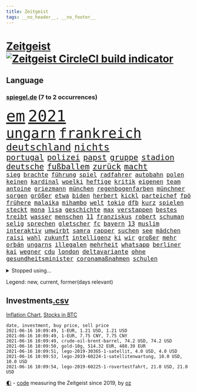 ```yaml
---
title: Zeitgeist
tags: __no_header__, __no_footer__
---
```


# [Zeitgeist](https://oliz.io/zeitgeist/) [![Zeitgeist CircleCI build indicator](https://circleci.com/gh/ooz/zeitgeist.svg?style=shield)](https://circleci.com/gh/ooz/zeitgeist)

## Language

<h3><a href="https://www.spiegel.de" target="_blank">spiegel.de</a> (7 to 2 occurrences)</h3>
<p style="font-family:monospace">
<span style="font-size:32pt"><a href="news_links.html#em" class="current">em</a></span>
<span style="font-size:32pt"><a href="news_links.html#2021" class="current">2021</a></span>
<br>
<span style="font-size:28pt"><a href="news_links.html#ungarn" class="current">ungarn</a></span>
<span style="font-size:28pt"><a href="news_links.html#frankreich" class="current">frankreich</a></span>
<br>
<span style="font-size:20pt"><a href="news_links.html#deutschland" class="current">deutschland</a></span>
<span style="font-size:20pt"><a href="news_links.html#nichts" class="current">nichts</a></span>
<br>
<span style="font-size:16pt"><a href="news_links.html#portugal" class="current">portugal</a></span>
<span style="font-size:16pt"><a href="news_links.html#polizei" class="current">polizei</a></span>
<span style="font-size:16pt"><a href="news_links.html#papst" class="current">papst</a></span>
<span style="font-size:16pt"><a href="news_links.html#gruppe" class="current">gruppe</a></span>
<span style="font-size:16pt"><a href="news_links.html#stadion" class="current">stadion</a></span>
<span style="font-size:16pt"><a href="news_links.html#deutsche" class="current">deutsche</a></span>
<span style="font-size:16pt"><a href="news_links.html#fußballem" class="current">fußballem</a></span>
<span style="font-size:16pt"><a href="news_links.html#zurück" class="current">zurück</a></span>
<span style="font-size:16pt"><a href="news_links.html#macht" class="current">macht</a></span>
<br>
<span style="font-size:12pt"><a href="news_links.html#sieg" class="current">sieg</a></span>
<span style="font-size:12pt"><a href="news_links.html#brachte" class="current">brachte</a></span>
<span style="font-size:12pt"><a href="news_links.html#führung" class="current">führung</a></span>
<span style="font-size:12pt"><a href="news_links.html#spiel" class="current">spiel</a></span>
<span style="font-size:12pt"><a href="news_links.html#radfahrer" class="current">radfahrer</a></span>
<span style="font-size:12pt"><a href="news_links.html#autobahn" class="current">autobahn</a></span>
<span style="font-size:12pt"><a href="news_links.html#polen" class="current">polen</a></span>
<span style="font-size:12pt"><a href="news_links.html#keinen" class="current">keinen</a></span>
<span style="font-size:12pt"><a href="news_links.html#kardinal" class="current">kardinal</a></span>
<span style="font-size:12pt"><a href="news_links.html#woelki" class="current">woelki</a></span>
<span style="font-size:12pt"><a href="news_links.html#heftige" class="current">heftige</a></span>
<span style="font-size:12pt"><a href="news_links.html#kritik" class="current">kritik</a></span>
<span style="font-size:12pt"><a href="news_links.html#eigenen" class="current">eigenen</a></span>
<span style="font-size:12pt"><a href="news_links.html#team" class="current">team</a></span>
<span style="font-size:12pt"><a href="news_links.html#antoine" class="new">antoine</a></span>
<span style="font-size:12pt"><a href="news_links.html#griezmann" class="new">griezmann</a></span>
<span style="font-size:12pt"><a href="news_links.html#münchen" class="current">münchen</a></span>
<span style="font-size:12pt"><a href="news_links.html#regenbogenfarben" class="current">regenbogenfarben</a></span>
<span style="font-size:12pt"><a href="news_links.html#münchner" class="current">münchner</a></span>
<span style="font-size:12pt"><a href="news_links.html#sorgen" class="current">sorgen</a></span>
<span style="font-size:12pt"><a href="news_links.html#größer" class="current">größer</a></span>
<span style="font-size:12pt"><a href="news_links.html#etwa" class="current">etwa</a></span>
<span style="font-size:12pt"><a href="news_links.html#biden" class="current">biden</a></span>
<span style="font-size:12pt"><a href="news_links.html#herbert" class="current">herbert</a></span>
<span style="font-size:12pt"><a href="news_links.html#kickl" class="new">kickl</a></span>
<span style="font-size:12pt"><a href="news_links.html#parteichef" class="current">parteichef</a></span>
<span style="font-size:12pt"><a href="news_links.html#fpö" class="new">fpö</a></span>
<span style="font-size:12pt"><a href="news_links.html#frühere" class="current">frühere</a></span>
<span style="font-size:12pt"><a href="news_links.html#malaika" class="new">malaika</a></span>
<span style="font-size:12pt"><a href="news_links.html#mihambo" class="new">mihambo</a></span>
<span style="font-size:12pt"><a href="news_links.html#welt" class="current">welt</a></span>
<span style="font-size:12pt"><a href="news_links.html#tokio" class="current">tokio</a></span>
<span style="font-size:12pt"><a href="news_links.html#dfb" class="current">dfb</a></span>
<span style="font-size:12pt"><a href="news_links.html#kurz" class="current">kurz</a></span>
<span style="font-size:12pt"><a href="news_links.html#spielen" class="current">spielen</a></span>
<span style="font-size:12pt"><a href="news_links.html#steckt" class="current">steckt</a></span>
<span style="font-size:12pt"><a href="news_links.html#mona" class="current">mona</a></span>
<span style="font-size:12pt"><a href="news_links.html#lisa" class="current">lisa</a></span>
<span style="font-size:12pt"><a href="news_links.html#geschichte" class="current">geschichte</a></span>
<span style="font-size:12pt"><a href="news_links.html#max" class="current">max</a></span>
<span style="font-size:12pt"><a href="news_links.html#verstappen" class="current">verstappen</a></span>
<span style="font-size:12pt"><a href="news_links.html#bestes" class="current">bestes</a></span>
<span style="font-size:12pt"><a href="news_links.html#treibt" class="current">treibt</a></span>
<span style="font-size:12pt"><a href="news_links.html#wasser" class="current">wasser</a></span>
<span style="font-size:12pt"><a href="news_links.html#menschen" class="current">menschen</a></span>
<span style="font-size:12pt"><a href="news_links.html#11" class="current">11</a></span>
<span style="font-size:12pt"><a href="news_links.html#franziskus" class="current">franziskus</a></span>
<span style="font-size:12pt"><a href="news_links.html#robert" class="current">robert</a></span>
<span style="font-size:12pt"><a href="news_links.html#schuman" class="new">schuman</a></span>
<span style="font-size:12pt"><a href="news_links.html#selig" class="new">selig</a></span>
<span style="font-size:12pt"><a href="news_links.html#sprechen" class="current">sprechen</a></span>
<span style="font-size:12pt"><a href="news_links.html#gletscher" class="current">gletscher</a></span>
<span style="font-size:12pt"><a href="news_links.html#fc" class="current">fc</a></span>
<span style="font-size:12pt"><a href="news_links.html#bayern" class="current">bayern</a></span>
<span style="font-size:12pt"><a href="news_links.html#13" class="current">13</a></span>
<span style="font-size:12pt"><a href="news_links.html#muslim" class="current">muslim</a></span>
<span style="font-size:12pt"><a href="news_links.html#interaktiv" class="new">interaktiv</a></span>
<span style="font-size:12pt"><a href="news_links.html#umwirbt" class="new">umwirbt</a></span>
<span style="font-size:12pt"><a href="news_links.html#samra" class="new">samra</a></span>
<span style="font-size:12pt"><a href="news_links.html#rapper" class="current">rapper</a></span>
<span style="font-size:12pt"><a href="news_links.html#suchen" class="current">suchen</a></span>
<span style="font-size:12pt"><a href="news_links.html#see" class="current">see</a></span>
<span style="font-size:12pt"><a href="news_links.html#mädchen" class="current">mädchen</a></span>
<span style="font-size:12pt"><a href="news_links.html#raisi" class="new">raisi</a></span>
<span style="font-size:12pt"><a href="news_links.html#wahl" class="current">wahl</a></span>
<span style="font-size:12pt"><a href="news_links.html#zukunft" class="current">zukunft</a></span>
<span style="font-size:12pt"><a href="news_links.html#intelligenz" class="current">intelligenz</a></span>
<span style="font-size:12pt"><a href="news_links.html#ki" class="new">ki</a></span>
<span style="font-size:12pt"><a href="news_links.html#wir" class="current">wir</a></span>
<span style="font-size:12pt"><a href="news_links.html#großer" class="current">großer</a></span>
<span style="font-size:12pt"><a href="news_links.html#mehr" class="current">mehr</a></span>
<span style="font-size:12pt"><a href="news_links.html#orbán" class="current">orbán</a></span>
<span style="font-size:12pt"><a href="news_links.html#ungarns" class="current">ungarns</a></span>
<span style="font-size:12pt"><a href="news_links.html#illegalen" class="current">illegalen</a></span>
<span style="font-size:12pt"><a href="news_links.html#mehrheit" class="current">mehrheit</a></span>
<span style="font-size:12pt"><a href="news_links.html#whatsapp" class="current">whatsapp</a></span>
<span style="font-size:12pt"><a href="news_links.html#berliner" class="current">berliner</a></span>
<span style="font-size:12pt"><a href="news_links.html#kai" class="current">kai</a></span>
<span style="font-size:12pt"><a href="news_links.html#wegner" class="new">wegner</a></span>
<span style="font-size:12pt"><a href="news_links.html#cdu" class="current">cdu</a></span>
<span style="font-size:12pt"><a href="news_links.html#london" class="current">london</a></span>
<span style="font-size:12pt"><a href="news_links.html#deltavariante" class="current">deltavariante</a></span>
<span style="font-size:12pt"><a href="news_links.html#ohne" class="current">ohne</a></span>
<span style="font-size:12pt"><a href="news_links.html#gesundheitsminister" class="current">gesundheitsminister</a></span>
<span style="font-size:12pt"><a href="news_links.html#coronamaßnahmen" class="current">coronamaßnahmen</a></span>
<span style="font-size:12pt"><a href="news_links.html#schulen" class="current">schulen</a></span>
</p>
<details>
<summary>Stopped using...</summary>
<p class="former" style="font-size:12pt">
bayer(241) coronafälle(240) france(240) gerechtigkeit(240) migrationspolitik(240) mittelfeldspieler(240) zweifelt(240) entdeckten(239) geringer(239) geschichten(239) rb(239) version(239) washington(239) anleger(238) aufgerufen(238) awards(238) brutale(238) forderungen(238) gefiel(238) haare(238) interessiert(238) mike(238) rassistisch(238) streiks(238) tatortvote(238) wirklichkeit(238) überraschende(238) 2050(237) 2500(237) arbeitnehmer(237) betroffenen(237) bildungsministerin(237) entdeckung(237) erzielt(237) genannt(237) influencer(237) jüdische(237) kandidatinnen(237) klimaneutral(237) lohnt(237) torjäger(237) treffer(237) wettbewerb(237) 737(236) benennt(236) fritz(236) gedrängt(236) instanz(236) kommentiert(236) lockdowns(236) ludwigshafen(236) reduziert(236) roth(236) spdpolitikerin(236) straftaten(236) uswirtschaft(236) weshalb(236) zahlreicher(236) 26(235) 39(235) a2(235) bekanntesten(235) beschwerde(235) besonderen(235) egal(235) gleichzeitig(235) hai(235) krankenhäusern(235) punkte(235) schadet(235) schlimmsten(235) schwedischen(235) standort(235) unmut(235) zeugen(235) zlatan(235) 7(234) airbnb(234) bischofskonferenz(234) bundeskanzler(234) bundesweite(234) christen(234) coronalockdown(234) drehen(234) erkennt(234) feminismus(234) future(234) gefechte(234) gestrandet(234) königreichs(234) künstlerin(234) nachfolgerin(234) qualität(234) radikalen(234) rote(234) rüsten(234) schalkes(234) stets(234) untersucht(234) weber(234) airbus(233) alkohol(233) ausweitung(233) betriebe(233) brown(233) cockpit(233) einziges(233) elefanten(233) fünfte(233) gefüllt(233) heran(233) irgendwann(233) klein(233) landen(233) lyon(233) melanie(233) olympique(233) sicherheitsbehörden(233) sparen(233) spätestens(233) tom(233) verweigern(233) atlanta(232) ausweiten(232) bezug(232) britischer(232) depressionen(232) erdgas(232) fridays(232) investiert(232) langer(232) lebt(232) leichter(232) mario(232) nicola(232) nrwinnenminister(232) pompeo(232) raten(232) scheuer(232) tempo(232) vermittlung(232) verstorbenen(232) verzweifelt(232) virologe(232) 33(231) allgäu(231) anlass(231) ausharren(231) beantragen(231) cancel(231) culture(231) gehe(231) heizung(231) kohleausstieg(231) mütter(231) schulden(231) yorker(231) attraktiver(230) bayerntrainer(230) erschütterte(230) feinde(230) fliehen(230) freiburg(230) fördert(230) gesicht(230) hoffenheim(230) höchst(230) impfstoffen(230) kretschmer(230) roboter(230) räumen(230) tasche(230) versorgt(230) vertreter(230) zwang(230) 44(229) angeklagter(229) auswanderer(229) diskussionen(229) eskalieren(229) flüchtlingen(229) geistliche(229) gelöst(229) gesundheit(229) lügen(229) massiven(229) pharmakonzerne(229) restaurant(229) rollstuhl(229) unterschiedlichen(229) verdiente(229) wiederholt(229) zeitalter(229) 27(228) bedarf(228) bedenken(228) dortige(228) drohungen(228) eindringlich(228) erfuhr(228) grundschüler(228) hieß(228) historischen(228) jackson(228) landesregierung(228) marke(228) niederlagen(228) punktet(228) radsport(228) schuss(228) verkehrsminister(228) weichen(228) werkzeug(228) zivilisten(228) ausflug(227) aviv(227) begleiten(227) bußgeld(227) durften(227) gedreht(227) geflogen(227) gelsenkirchen(227) handelte(227) jonas(227) mahnen(227) maximal(227) maximilian(227) nahverkehr(227) rettungsschiff(227) seltener(227) tel(227) teure(227) wochenlang(227) zwischenzeitlich(227) ahnung(226) auswärtigen(226) berufseinstieg(226) branchen(226) familien(226) hessens(226) menschenleben(226) ministerpräsidentin(226) schusswaffen(226) wilson(226) wälder(226) überprüft(226) 10000(225) 24jähriger(225) anlagen(225) auseinander(225) befreit(225) bekämpft(225) berät(225) gewaltsamen(225) goretzka(225) hob(225) häusliche(225) immobilien(225) investitionen(225) katastrophale(225) null(225) politisches(225) schwierigkeiten(225) spaziergang(225) tagelang(225) verspielt(225) volksverhetzung(225) 2011(224) a1(224) amerikanischen(224) beleidigung(224) bus(224) deals(224) debatten(224) energy(224) historisches(224) medikamente(224) messe(224) paderborn(224) präsidentin(224) pünktlich(224) satellitenbild(224) social(224) studium(224) taktik(224) umgehend(224) verkehrsunfall(224) vertritt(224) übt(224) ausfall(223) behaupten(223) freundschaft(223) herzen(223) oma(223) starker(223) verbündete(223) verwüstungen(223) 600(222) bundesstaat(222) trieb(222) volle(222) argentinien(221) besitz(221) dortmunds(221) fortgesetzt(221) fußballprofi(221) gebe(221) gladbach(221) indonesien(221) mesut(221) misshandlungen(221) zielgeraden(221) billie(220) eilish(220) eindämmung(220) empfohlen(220) forschung(220) kanzlerschaft(220) angezündet(219) beschränkungen(219) goldenen(219) matteo(219) verstanden(219) verwandelt(219) ablehnung(218) beschossen(218) dich(218) drücken(218) einbrechen(218) einfacher(218) infektionsrisiko(218) kanzlerkandidatur(218) kritischen(218) organisieren(218) samstagabend(218) spiegelumfrage(218) überraschung(218) angeblicher(217) douglas(217) einnahmen(217) gehirn(217) häftlinge(217) meinen(217) mitgliedsländer(217) prinzip(217) privat(217) prominentesten(217) stiegen(217) tunesien(217) usrepräsentantenhaus(217) vakzine(217) weltkriegsbombe(217) wittert(217) beschuldigten(216) haaland(216) kehrte(216) überfallen(216) überschwemmungen(216) deutschem(215) fragte(215) geschieht(215) kroos(215) pipeline(215) provokation(215) schrecken(215) schwerverletzte(215) sturgeon(215) verletzten(215) wohnt(215) überprüfen(215) eigenes(214) giuliani(214) lücke(214) probe(214) sonde(214) springen(214) ständig(214) unglaubliche(214) vorgelegt(214) auffällig(213) hall(213) ignorieren(213) le(213) outfit(213) sachsens(213) stellungnahme(213) auszahlung(212) coronabedingt(212) coronaviruspandemie(212) justizministerium(212) netflixserie(212) raab(212) registrieren(212) todesstrafe(212) barnier(211) bestätigte(211) entscheidet(211) erweist(211) mobilfunknetz(211) ringen(211) robben(211) zuckerberg(211) überprüfung(211) bekenntnis(210) bruce(210) einbrecher(210) erfolgreichsten(210) indizien(210) mitfavorit(210) schwärmt(210) untergebracht(210) warm(210) 17jähriger(209) 73(209) amerikas(209) heiligen(209) katja(209) kracht(209) präsidentenwahl(209) stone(209) 19jähriger(208) aufgefunden(208) bundesverfassungsgericht(208) dein(208) digital(208) fehlten(208) führungspositionen(208) philosoph(208) wütende(208) dc(207) engpässe(207) größere(207) kunstwerk(207) top(207) 46(206) dachten(206) eudiplomaten(206) mitarbeiterin(206) rasen(206) telefonat(206) ausgeweitet(205) bunten(205) doha(205) empfehlen(205) jubeln(205) stress(205) ware(205) erkannt(204) erzielten(204) s(204) architekten(203) asteroiden(203) flagge(203) hackerangriff(203) reus(203) tätern(203) whochef(203) blake(202) immens(202) regierungserklärung(202) wuchs(202) fußballweltmeister(201) saintgermain(201) sicherheitsgesetz(201) fließen(200) me(200) klassische(199) onlineplattformen(199) einhalten(197) fame(197) fehlende(197) grünenchefin(197) mischung(197) terroranschlags(197) abermals(196) feierten(196) gewaltsame(196) ksk(196) royale(196) cover(195) lieferanten(195) palmer(195) south(195) ungeklärt(195) wiedergewählt(195) anschlägen(194) daxkonzern(194) trauma(194) verzeichnen(194) angewiesen(193) coronaeinschränkungen(193) flughafens(193) himalaja(193) portal(193) schwört(193) verzögerungen(193) wahr(193) bezirk(192) bundesparteitag(192) 39jährigen(191) dutzend(191) eisberg(191) gesundheitsdienst(191) gewannen(191) nannten(190) sozial(190) vogel(190) vertraute(189) aussortiert(187) barth(186) beliebten(186) dichter(186) müttern(186) 300000(185) beratungen(185) kameraden(185) kretschmann(185) offensichtlich(185) personelle(185) stehlen(185) vorfällen(185) winfried(185) ermordete(184) tanzen(184) diesjährigen(183) farben(183) karlsruhe(183) klischees(183) rwe(183) evangelische(182) herausforderungen(182) unrealistisch(182) araber(181) befrieden(181) johannes(181) rückgängig(181) startup(181) stellenabbau(181) abschottung(180) voraussichtlich(180) edin(179) plänen(179) renault(179) überlastet(178) genehmigen(176) impfzentrum(176) zoom(176) berufswahl(175) eingeliefert(175) hagen(175) rollstuhlfahrer(175) smart(175) spacex(175) datenschutz(174) strukturen(174) coronafolgen(173) umzugehen(173) verpflichtend(173) ausgeblieben(172) janet(172) kursieren(172) flüchteten(171) privatpersonen(171) revival(171) beerdigt(169) fabian(169) ibrahimović(169) sancho(169) tolle(169) dreyer(168) heimsieg(168) malu(168) koblenz(167) noah(167) usarbeitsmarkt(167) 43jähriger(166) billiger(166) brachten(166) trugen(166) verdächtig(166) weltmeisterin(166) arnd(164) popsängerin(164) warme(164) 1975(163) durchhalten(163) entzug(163) mandanten(162) 58(161) bundeskabinett(161) gesundheitsministers(161) ustruppen(161) schärfer(160) ausliefern(159) berühmtesten(159) kraftwerk(159) angestellten(158) helmut(158) bürokratie(156) mail(156) geldtransporter(155) hartz(155) kollidierte(155) rekorde(155) bali(154) coronawochenüberblick(154) teneriffa(154) weimar(154) eruptionen(153) flogen(153) kleinere(153) gerechter(152) stoffe(152) terzić(151) 15jährige(150) karolina(150) morddrohungen(150) saisonende(150) gedicht(149) bätzing(148) richtlinien(148) aussetzen(147) gesendet(147) groko(147) beifahrer(146) entlarven(146) edeka(144) festgesetzt(144) flüchtlingslagern(144) harren(143) verschlimmert(143) überschatten(143) stadionsprecher(142) berüchtigte(140) jener(140) stromversorgung(140) urlaubsinsel(140) versunkenen(140) anfragen(139) benachbarten(139) motorroller(138) positionieren(138) aushelfen(137) wonach(137) freilassen(136) geheim(136) 46jähriger(134) arbeitsgericht(134) höheres(134) papiere(134) rückweg(134) schutzvorkehrungen(134) dna(133) edinburgh(133) entgehen(133) strafgerichtshof(133) trainers(133) absetzen(132) führungswechsel(132) höhenflug(132) juristische(132) jagt(131) polizeibeamte(131) impftermin(130) jahn(130) schlaf(130) entschärfung(129) rammt(129) ersparnisse(128) fakenews(128) fragwürdigen(128) gestohlenen(128) glasgow(128) indonesischen(128) pokalsieger(128) pantherstar(126) infos(125) irische(125) iv(125) konfrontation(125) sir(125) häusern(124) java(124) leuchtet(124) schrittweise(124) terrororganisation(124) zulauf(124) erschleichen(123) pleiten(123) verheißt(123) willis(123) benutzen(122) kobe(122) delmenhorst(121) offline(121) agenda(120) amazons(120) dfbpräsident(120) lauert(120) verstärkte(120) freundlich(119) luxemburg(119) neuwahl(119) pokalfinale(119) gegeneinander(118) abmachung(117) pkwmaut(117) ehrgeizige(116) gemüse(116) master(115) spielzeug(115) typs(115) anrufe(114) datingapp(114) grundstück(114) matratze(114) teilzunehmen(114) aufmarsch(113) erschlagen(113) fügte(113) angemessene(112) fuhren(112) gleicht(112) öffnungen(112) bamberg(111) beratungsstelle(110) marina(110) aufmachen(109) bildungssystem(109) bryant(109) gelähmt(109) erlass(108) stürze(108) manson(107) marilyn(107) abgefangen(106) berechtigte(106) direkte(106) reparatur(105) traktiert(105) benannt(104) goldbarren(104) üblich(104) belästigt(103) eingriffe(103) gezahlt(103) brannten(102) river(102) sprengt(102) hortet(101) dogecoin(100) mobbing(100) chile(99) draghi(99) grab(99) impfschutz(99) sicherheitskräften(99) weltkriegsbomben(99) wöchentlich(99) kreuzfahrten(98) nachgebessert(98) rendite(98) weiblich(98) benachteiligten(97) fahrlässige(97) indiens(97) trieben(97) bedingung(96) elektronischen(96) baron(95) streich(95) exportieren(94) nebenwirkung(94) vergewaltigte(94) ambitioniertes(93) protestaktion(93) antwortet(92) bereicherung(92) notstand(92) 20jährige(91) fragwürdiges(91) gefeierte(91) palästinensischer(91) wahlomat(91) 730000(90) ausgegraben(90) can't(90) dreieck(90) fahrradbranche(90) formate(90) fußballspieler(90) machtmissbrauch(90) magen(90) angriffs(89) lösten(89) taktischen(89) thermometer(89) undenkbar(89) vincent(89) arroganz(88) emirat(88) frieren(88) japanerin(88) linkenvorsitzende(88) psychologischen(88) recherche(88) rechtsmediziner(88) schutzwirkung(88) verstörend(88) bombardierung(87) eliteeinheit(87) fahrradunfall(87) fassungslos(87) gereicht(87) verbots(87) ehrliche(86) erfüllte(86) royal(86) sexistische(86) steuersenkungen(86) acts(85) beendeten(85) bürgermeisters(85) gegnerin(85) melilla(85) natotruppen(85) rausch(85) unverständnis(85) vergnügungsparks(85) botschafterin(84) lehrstunde(84) montagmorgen(84) strich(84) inhalten(83) oprah(83) pen(83) phasen(83) umgangs(83) winfrey(83) 313(82) 41jährigen(82) fahrrädern(82) gesundheitsschutz(82) hilferuf(82) obduziert(82) spannender(82) steuerlich(82) universelle(82) beliebteste(81) bundesinstitut(81) francisco(81) mordanklage(81) raketenangriffen(81) zurückgekehrt(81) großereignis(80) internetriesen(80) jayz(80) mitmachen(80) befestigt(79) niemals(79) vorrangig(79) aires(78) buenos(78) globes(78) teenagerin(78) täuschen(78) verborgene(78) ökologisch(78) hitlerbilder(77) knoblauch(77) marokkanischen(77) mosambik(77) orte(77) förderschulen(76) regionalen(76) sexualisierter(76) steuersätzen(76) studienfach(76) unabhängigkeitsbewegung(76) unbeschadet(76) vernehmung(76) vorgesetzte(76) angefahren(75) anwender(75) cduabgeordnete(75) herkömmliche(75) seenotrettungsschiff(75) sicherheitsauflagen(75) aktivistengruppe(74) aufräumen(74) buchstaben(74) exzesse(74) kreuz(74) thessaloniki(74) uskonservativen(74) angesteuert(73) goldener(73) löws(73) schieflage(73) dramatisches(72) erforschung(72) hausarztpraxen(72) hawks(72) hingewiesen(72) viertes(72) ansteigen(71) betet(71) gdl(71) lokführergewerkschaft(71) lokführern(71) studienergebnisse(71) zyklon(71) zürich(71) adams(70) jogi(70) michigan(70) watt(70) dagmar(69) fahrender(69) patentschutz(69) verharrt(69) algorithmen(68) angriffswelle(68) diskriminierte(68) einnahme(68) musst(68) gekracht(67) kampl(67) press(67) room(67) vergewaltigers(67) weltberühmt(67) jordanien(66) niederlegen(66) freizeittipps(65) harmloser(65) immunisiert(65) realistisch(65) verglich(65) überraschendste(65) aussichtsreichen(64) boxen(64) lea(64) sofortiger(64) ustalkerin(64) zweitimpfung(64) 2001(63) nagelsmann(63) niedergelassene(63) seid(63) sicherheitslücke(63) eingebunden(62) gift(62) rassistisches(62) übernehme(62) dunkel(61) jährlich(61) kürzester(61) mitgliedern(61) zauberwürfel(61) impfstoffexporte(60) staatsanwälte(60) unangemessene(60) vergrub(60) geklappt(59) landesarbeitsgericht(59) witwe(59) ermittlungsverfahren(58) raubzug(58) 15jähriger(57) dubiosen(57) elfjährige(57) kundgebungen(57) aufzuhalten(56) kebekus(56) leichtathleten(56) massagesalons(56) gehälter(55) segnen(55) impftempo(54) masters(54) 1974(53) 35jährige(53) angehalten(53) deutschisraelische(53) gauweiler(53) güter(53) missglückten(53) ostküste(53) teilzeit(53) unbeteiligte(53) abwärts(52) aufsteigt(51) tee(51) zugeständnisse(51) chauvin(50) derek(50) schlaganfälle(50) sesamstraße(50) afroamerikaners(49) gerichtstermine(49) gerichtsverhandlung(49) jr(49) kürzer(49) nordafrika(49) radfahren(49) regionale(49) schönheitswettbewerb(49) klimabilanz(48) kritikerin(48) verlag(48) anrainer(47) auszugeben(47) expolizist(47) impfziel(47) krankgemeldet(47) kuss(47) enkeltrick(46) geschädigten(46) grenzzaun(46) großflächig(46) kleinerer(46) käse(46) platten(46) scheuers(46) tierwesen(46) joseph(45) kraus(45) scrollen(45) tätowierungen(45) 5500(44) ressourcen(44) berlinzehlendorf(43) brüsseler(43) genitalverstümmelung(43) kniet(43) raubüberfall(43) schulnoten(43) veto(43) viola(43) zehlendorf(43) boseman(42) chadwick(42) lösegeld(42) menschliches(42) posthum(42) 1400(41) 54jähriger(41) borissow(41) campingplatz(41) cduführung(41) covid19infektion(41) deeskalation(41) demokratiefördergesetz(41) labour(41) packenden(41) ulrike(41) bojko(40) fotobuch(40) gesegnet(39) nachrichtenportal(39) rtlshow(39) zurückhalten(39) benzema(38) statistik(38) wandeln(38) ängsten(38) dublin(37) handelskammer(37) inland(37) sarg(37) seychellen(37) unternehmenssteuern(37) usmagazin(37) abstiegsgefährdete(35) aufgebrachte(35) bezweifeln(35) heldin(35) naturgesetze(35) verabschiedete(35) walters(35) aufrüstung(34) edmund(34) mehrkosten(34) wütenden(34) alibaba(33) außenministers(33) biografie(33) kuh(33) rekordstrafe(33) beleidigend(32) cyberattacke(32) spekulation(32) tunesischen(32) untergang(32) forschungsministerin(30) geschleudert(30) verbrennungsmotoren(30) ökozid(30) bayernlegende(29) blinkt(29) freihandelsabkommen(29) kids(29) teamleiterin(29) abliefern(28) basketballpokal(28) betriebsärzte(28) sehnt(28) verlieben(28) ähnlichen(28) adi(27) düsseldorfer(27) hütter(27) ehejahren(26) kennengelernt(26) steuererleichterungen(26) absenken(25) afghanischen(25) erstimpfung(25) klauseln(25) regionalregierung(25) ungewollte(25) abi(24) dinosaurierart(24) dutzender(24) konkurrenzkampf(24) lebensgefährlichen(24) spitzenkandidatur(24) travolta(24) coronaopfer(23) cyberangriffe(23) gegenstände(23) genutztes(23) iris(23) kinderreportern(23) pandemiebedingten(23) speech(23) dgb(22) dynamo(22) geschosse(22) kleinklein(22) kontaktbeschränkung(22) pokémonsammelkarten(22) wissenschaftliche(22) zündete(22) aufwendigen(21) passé(21) videotest(21) reiter(20) agenten(19) co₂abgabe(19) grünenanhänger(19) spdchef(19) englisch(18) ermutigende(18) fastenbrechen(18) hohes(18) krematorien(18) polizeistation(18) prosieben(18) raketenbeschuss(18) schnellstmöglich(18) spinne(18) vierjähriger(18) auslandsgeheimdienst(17) begraben(17) einheiten(17) planten(17) wahlperiode(17) überarbeitung(17) auszeichnung(16) beatrice(16) hartes(16) hinreißen(16) wandlung(16) klimaschutzgesetz(15) klimaschutzgesetzes(15) produkten(15) wachsamkeit(15) bnd(14) chefredakteurin(14) einstimmen(14) eskalierten(14) hrubesch(14) leistet(14) mettmann(14) beleg(13) gefängnisstrafen(13) impfdrängler(13) milliardenschwere(13) soße(13) stolpert(13) küstenstadt(12) mondmission(12) schmuggeln(12) schüttete(12) terzic(12) westdeutschen(12) absolute(11) akzeptabel(11) bewerbungen(11) lippen(11) ziemiak(11)
</p>
</details>
<p>Legend: <span class="new">new</span>, <span class="current">current</span>, <span class="former">former(days relevant)</span></p>

## Investments[.csv](investments.csv)

[Inflation Chart](https://inflationchart.com),
[Stocks in BTC](https://stonksinbtc.xyz/)

```
date, investment, buy price, sell price
2021-06-16 10:09:49, 1-EUR, 1.21 USD, 1.21 USD
2021-06-16 10:09:49, 1-EUR, 7.75 CNY, 7.75 CNY
2021-06-16 10:09:49, crude-oil-brent-barrel, 74.2 USD, 74.2 USD
2021-06-16 10:09:50, gold-10g, 514.32 EUR, 488.39 EUR
2021-06-16 10:09:51, lego-2019-30365-1-satellit, 4.0 USD, 4.0 USD
2021-06-16 10:09:53, lego-2019-60224-1-satellitenwartung, 10.0 USD, 10.0 USD
2021-06-16 10:09:54, lego-2019-60225-1-rovertestfahrt, 21.0 USD, 21.0 USD
```

<footer>
<a href="javascript:toggleTheme()" class="nav">🌓</a>
- <a href="https://github.com/ooz/zeitgeist">code</a> measuring the Zeitgeist since 2019, by <a href="https://oliz.io">oz</a>
</footer>
